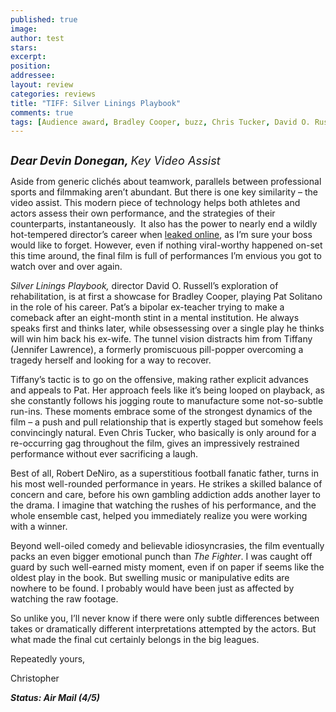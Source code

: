 ```yaml
---
published: true
image:
author: test 
stars: 
excerpt: 
position: 
addressee: 
layout: review
categories: reviews
title: "TIFF: Silver Linings Playbook"
comments: true
tags: [Audience award, Bradley Cooper, buzz, Chris Tucker, David O. Russell, Jacki Weaver, Jennifer Lawrence, Julia Stiles, Oscar, Robert DeNiro, TIFF, Uncategorized]
---
```

<div><p><span class="full-image-block ssNonEditable"><span><a href="/letters/2012/9/17/silver-linings-playbook.html"><img src="http://static.squarespace.com/static/5005f6bcc4aa41161b33e89e/5329cf1fe4b07c068ebf74de/5329cf1fe4b07c068ebf7658/1347907510417/Silver%20Linings%20Playbook.jpg" alt="" /></a></span></span></p>
<p><em><strong><span style="font-size:130%;">Dear Devin Donegan, </span></strong><span style="font-size:130%;">Key Video Assist</span></em></p>
<p>Aside from generic clich&eacute;s about teamwork, parallels between professional sports and filmmaking aren&rsquo;t abundant. But there is one key similarity &ndash; the video assist. This modern piece of technology helps both athletes and actors assess their own performance, and the strategies of their counterparts, instantaneously.&nbsp; It also has the power to nearly end a wildly hot-tempered director&rsquo;s career when <a href="http://www.youtube.com/watch?v=E4Qls1rAfYs">leaked online</a>, as I&rsquo;m sure your boss would like to forget. However, even if nothing viral-worthy happened on-set this time around, the final film is full of performances I&rsquo;m envious you got to watch over and over again.</p>
<p><em>Silver Linings Playbook,</em> director<em> </em>David O. Russell&rsquo;s exploration of rehabilitation, is at first a showcase for Bradley Cooper, playing Pat Solitano in the role of his career. Pat&rsquo;s a bipolar ex-teacher trying to make a comeback after an eight-month stint in a mental institution. He always speaks first and thinks later, while obsessessing over a single play he thinks will win him back his ex-wife. The tunnel vision distracts him from Tiffany (Jennifer Lawrence), a formerly promiscuous pill-popper overcoming a tragedy herself and looking for a way to recover.</p>
<p>Tiffany&rsquo;s tactic is to go on the offensive, making rather explicit advances and appeals to Pat. Her approach feels like it&rsquo;s being looped on playback, as she constantly follows his jogging route to manufacture some not-so-subtle run-ins. These moments embrace some of the strongest dynamics of the film &ndash; a push and pull relationship that is expertly staged but somehow feels convincingly natural. Even Chris Tucker, who basically is only around for a re-occurring gag throughout the film, gives an impressively restrained performance without ever sacrificing a laugh.</p>
<p>Best of all, Robert DeNiro, as a superstitious football fanatic father, turns in his most well-rounded performance in years. He strikes a skilled balance of concern and care, before his own gambling addiction adds another layer to the drama. I imagine that watching the rushes of his performance, and the whole ensemble cast, helped you immediately realize you were working with a winner.</p>
<p>Beyond well-oiled comedy and believable idiosyncrasies, the film eventually packs an even bigger emotional punch than <em>The Fighter</em>. I was caught off guard by such well-earned misty moment, even if on paper if seems like the oldest play in the book. But swelling music or manipulative edits are nowhere to be found. I probably would have been just as affected by watching the raw footage.</p>
<p>So unlike you, I&rsquo;ll never know if there were only subtle differences between takes or dramatically different interpretations attempted by the actors. But what made the final cut certainly belongs in the big leagues.</p>
<p>Repeatedly yours,</p>
<p>Christopher</p>
<p><strong><em>Status: Air Mail (4/5)</em></strong></p></div>
